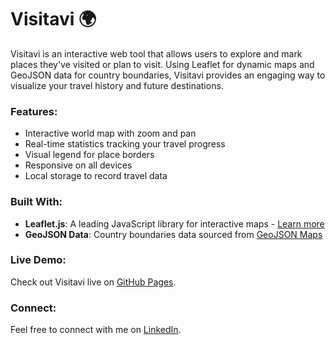 # Visitavi 🌍

Visitavi is an interactive web tool that allows users to explore and mark places they've visited or plan to visit. Using Leaflet for dynamic maps and GeoJSON data for country boundaries, Visitavi provides an engaging way to visualize your travel history and future destinations.

### Features:
- Interactive world map with zoom and pan
- Real-time statistics tracking your travel progress
- Visual legend for place borders
- Responsive on all devices
- Local storage to record travel data

### Built With:
- **Leaflet.js**: A leading JavaScript library for interactive maps - [Learn more](https://leafletjs.com/)
- **GeoJSON Data**: Country boundaries data sourced from [GeoJSON Maps](https://geojson-maps.kyd.au/)

### Live Demo:
Check out Visitavi live on [GitHub Pages](https://icecoolr.github.io/Visitavi/).

### Connect:
Feel free to connect with me on [LinkedIn](https://www.linkedin.com/in/richardwoolley1999/).
